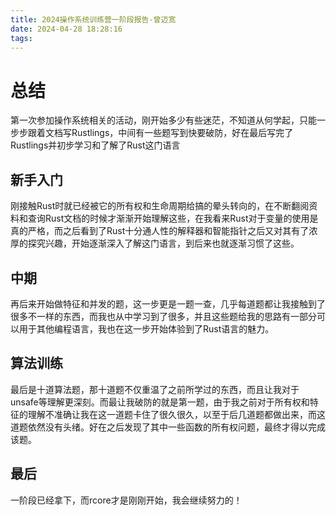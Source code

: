 ```yaml
---
title: 2024操作系统训练营一阶段报告-曾迈宽
date: 2024-04-28 18:28:16
tags:
---
```


# 总结

第一次参加操作系统相关的活动，刚开始多少有些迷茫，不知道从何学起，只能一步步跟着文档写Rustlings，中间有一些题写到快要破防，好在最后写完了Rustlings并初步学习和了解了Rust这门语言

## 新手入门

刚接触Rust时就已经被它的所有权和生命周期给搞的晕头转向的，在不断翻阅资料和查询Rust文档的时候才渐渐开始理解这些，在我看来Rust对于变量的使用是真的严格，而之后看到了Rust十分通人性的解释器和智能指针之后又对其有了浓厚的探究兴趣，开始逐渐深入了解这门语言，到后来也就逐渐习惯了这些。

## 中期

再后来开始做特征和并发的题，这一步更是一题一查，几乎每道题都让我接触到了很多不一样的东西，而我也从中学习到了很多，并且这些题给我的思路有一部分可以用于其他编程语言，我也在这一步开始体验到了Rust语言的魅力。

## 算法训练

最后是十道算法题，那十道题不仅重温了之前所学过的东西，而且让我对于unsafe等理解更深刻。而最让我破防的就是第一题，由于我之前对于所有权和特征的理解不准确让我在这一道题卡住了很久很久，以至于后几道题都做出来，而这道题依然没有头绪。好在之后发现了其中一些函数的所有权问题，最终才得以完成该题。

## 最后

一阶段已经拿下，而rcore才是刚刚开始，我会继续努力的！
